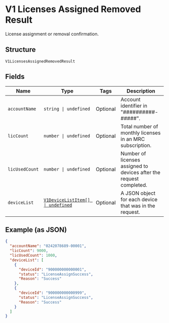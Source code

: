 
# V1 Licenses Assigned Removed Result

License assignment or removal confirmation.

## Structure

`V1LicensesAssignedRemovedResult`

## Fields

| Name | Type | Tags | Description |
|  --- | --- | --- | --- |
| `accountName` | `string \| undefined` | Optional | Account identifier in "##########-#####". |
| `licCount` | `number \| undefined` | Optional | Total number of monthly licenses in an MRC subscription. |
| `licUsedCount` | `number \| undefined` | Optional | Number of licenses assigned to devices after the request completed. |
| `deviceList` | [`V1DeviceListItem[] \| undefined`](../../doc/models/v1-device-list-item.md) | Optional | A JSON object for each device that was in the request. |

## Example (as JSON)

```json
{
  "accountName": "0242078689-00001",
  "licCount": 9000,
  "licUsedCount": 1000,
  "deviceList": [
    {
      "deviceId": "900000000000001",
      "status": "LicenseAssignSuccess",
      "Reason": "Success"
    },
    {
      "deviceId": "900000000000999",
      "status": "LicenseAssignSuccess",
      "Reason": "Success"
    }
  ]
}
```

